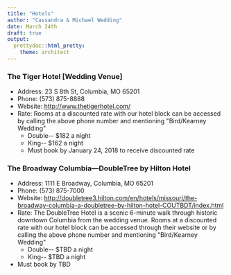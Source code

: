 ```yaml
---
title: "Hotels"
author: "Cassandra & Michael Wedding"
date: March 24th
draft: true
output:
  prettydoc::html_pretty:
    theme: architect
---
```


<style>
header {
background-image: url(/Users/mwk/cassandra-michael-wedding.site/static/img/header2.jpeg) !important;
}
</style>

### The Tiger Hotel [Wedding Venue]
- Address: 23 S 8th St, Columbia, MO 65201
- Phone: (573) 875-8888
- Website: http://www.thetigerhotel.com/
- Rate: Rooms at a discounted rate with our hotel block can be accessed by calling the above phone number and mentioning "Bird/Kearney Wedding"
    - Double-- $182 a night
    - King-- $162 a night
    - Must book by January 24, 2018 to receive discounted rate

### The Broadway Columbia—DoubleTree by Hilton Hotel
- Address: 1111 E Broadway, Columbia, MO 65201
- Phone: (573) 875-7000
- Website: http://doubletree3.hilton.com/en/hotels/missouri/the-broadway-columbia-a-doubletree-by-hilton-hotel-COUTBDT/index.html
- Rate: The DoubleTree Hotel is a scenic 6-minute walk through historic downtown Columbia from the wedding venue. Rooms at a discounted rate with our hotel block can be accessed through their website or by calling the above phone number and mentioning "Bird/Kearney Wedding"
    - Double-- $TBD a night
    - King-- $TBD a night
- Must book by TBD
